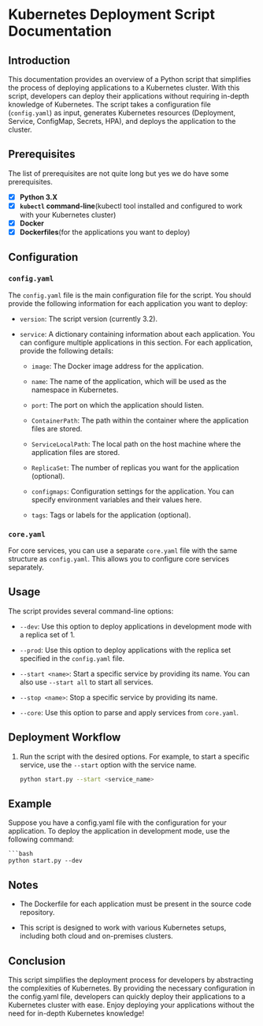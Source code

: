# Kubernetes Deployment Script Documentation

## Introduction

This documentation provides an overview of a Python script that simplifies the process of deploying applications to a Kubernetes cluster. With this script, developers can deploy their applications without requiring in-depth knowledge of Kubernetes. The script takes a configuration file (`config.yaml`) as input, generates Kubernetes resources (Deployment, Service, ConfigMap, Secrets, HPA), and deploys the application to the cluster.

## Prerequisites

The list of prerequisites are not quite long but yes we do have some prerequisites.

- [X] **Python 3.X**
- [X] **`kubectl` command-line**(kubectl tool installed and configured to work with your Kubernetes cluster)
- [X] **Docker**
- [X] **Dockerfiles**(for the applications you want to deploy)

## Configuration

### `config.yaml`

The `config.yaml` file is the main configuration file for the script. You should provide the following information for each application you want to deploy:

- `version`: The script version (currently 3.2).

- `service`: A dictionary containing information about each application. You can configure multiple applications in this section. For each application, provide the following details:

  - `image`: The Docker image address for the application.
  
  - `name`: The name of the application, which will be used as the namespace in Kubernetes.

  - `port`: The port on which the application should listen.

  - `ContainerPath`: The path within the container where the application files are stored.

  - `ServiceLocalPath`: The local path on the host machine where the application files are stored.

  - `ReplicaSet`: The number of replicas you want for the application (optional).

  - `configmaps`: Configuration settings for the application. You can specify environment variables and their values here.

  - `tags`: Tags or labels for the application (optional).

### `core.yaml`

For core services, you can use a separate `core.yaml` file with the same structure as `config.yaml`. This allows you to configure core services separately.

## Usage

The script provides several command-line options:

- `--dev`: Use this option to deploy applications in development mode with a replica set of 1.

- `--prod`: Use this option to deploy applications with the replica set specified in the `config.yaml` file.

- `--start <name>`: Start a specific service by providing its name. You can also use `--start all` to start all services.

- `--stop <name>`: Stop a specific service by providing its name.

- `--core`: Use this option to parse and apply services from `core.yaml`.

## Deployment Workflow

1. Run the script with the desired options. For example, to start a specific service, use the `--start` option with the service name.

   ```bash
   python start.py --start <service_name>

## Example
Suppose you have a config.yaml file with the configuration for your application. To deploy the application in development mode, use the following command:

    ```bash
    python start.py --dev

## Notes
- The Dockerfile for each application must be present in the source code repository.

- This script is designed to work with various Kubernetes setups, including both cloud and on-premises clusters.

## Conclusion

This script simplifies the deployment process for developers by abstracting the complexities of Kubernetes. By providing the necessary configuration in the config.yaml file, developers can quickly deploy their applications to a Kubernetes cluster with ease.
Enjoy deploying your applications without the need for in-depth Kubernetes knowledge!
